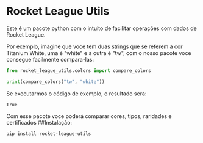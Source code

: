 # Rocket League Utils
Este é um pacote python com o intuito de facilitar operações com dados de Rocket League.

Por exemplo, imagine que voce tem duas strings que se referem a cor Titanium White, uma é "white" e a outra é "tw", com 
o nosso pacote voce consegue facilmente compara-las:
```py
from rocket_league_utils.colors import compare_colors

print(compare_colors("tw", "white"))
```
Se executarmos o código de exemplo, o resultado sera:
```
True
```
Com esse pacote voce poderá comparar cores, tipos, raridades e certificados
##Instalação:
```
pip install rocket-league-utils
```